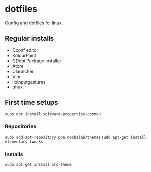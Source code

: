 # dotfiles

Config and dotfiles for linux.

## Regular installs
- Dconf editor
- KolourPaint
- GDebi Package Installer
- Atom
- Ulauncher
- Vim
- libinputgestures
- tmux

## First time setups
`sudo apt install software-properties-common`

### Repositories
`sudo add-apt-repository ppa:noobslab/themes`
`sudo apt-get install elementary-tweaks`

### Installs
`sudo apt-get install arc-theme`
